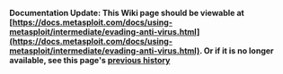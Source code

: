 <!-- Maintainers:  Please do not modify this file directly, create a pull request instead -->

**Documentation Update: This Wiki page should be viewable at [https://docs.metasploit.com/docs/using-metasploit/intermediate/evading-anti-virus.html](https://docs.metasploit.com/docs/using-metasploit/intermediate/evading-anti-virus.html). Or if it is no longer available, see this page's [previous history](./_history)**

